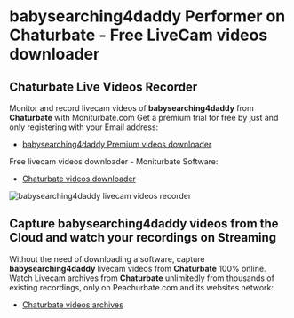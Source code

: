 # babysearching4daddy Performer on Chaturbate - Free LiveCam videos downloader

## Chaturbate Live Videos Recorder

Monitor and record livecam videos of **babysearching4daddy** from **Chaturbate** with Moniturbate.com
Get a premium trial for free by just and only registering with your Email address:
* [babysearching4daddy Premium videos downloader](https://moniturbate.com/request-demo-licence-key.html)

Free livecam videos downloader - Moniturbate Software:
* [Chaturbate videos downloader](https://moniturbate.com/moniturbate-download-software.html)

![babysearching4daddy livecam videos recorder](https://peachurnet.com/templates/moniturbate-software.png)


## Capture babysearching4daddy videos from the Cloud and watch your recordings on Streaming

Without the need of downloading a software, capture **babysearching4daddy** livecam videos from **Chaturbate** 100% online.
Watch Livecam archives from **Chaturbate** unlimitedly from thousands of existing recordings, only on Peachurbate.com and its websites network:
* [Chaturbate videos archives](https://peachurnet.com/)